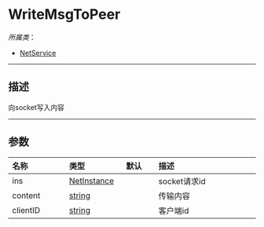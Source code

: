 # WriteMsgToPeer

*所属类*：
* [NetService](/Api/Classes/Service/NetService.md)
------------------------------------------------------------------------------------------
## 描述

向socket写入内容

------------------------------------------------------------------------------------------
## 参数

|<div style="width:100px">名称</div>|<div style="width:100px">类型</div>|<div style="width:50px">默认</div>|<div style="width:350px">描述</div>|
|:---|:---|:---|:---|
|ins|[NetInstance](/Api/DataType/NetInstance.md)||socket请求id|
|content|[string](/Api/DataType/String.md)||传输内容|
|clientID|[string](/Api/DataType/String.md)||客户端id|
